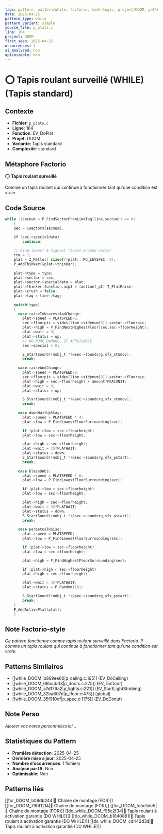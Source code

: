 ```yaml
---
tags: pattern, pattern/while, factorio, code-logic, project/DOOM, pattern/variant/simple
date: 2025-04-25
pattern_type: while
pattern_variant: simple
source_file: p_plats.c
line: 164
project: DOOM
first_seen: 2025-04-25
occurrences: 1
ai_analyzed: non
optimizable: non
---
```


# ⭕ Tapis roulant surveillé (WHILE) (Tapis standard)

## Contexte
- **Fichier**: `p_plats.c`
- **Ligne**: 164
- **Fonction**: EV_DoPlat
- **Projet**: DOOM
- **Variante**: Tapis standard
- **Complexité**: standard

## Métaphore Factorio
⭕ **Tapis roulant surveillé**

Comme un tapis roulant qui continue à fonctionner tant qu'une condition est vraie.

## Code Source
```c
while ((secnum = P_FindSectorFromLineTag(line,secnum)) >= 0)
    {
	sec = &sectors[secnum];

	if (sec->specialdata)
	    continue;
	
	// Find lowest & highest floors around sector
	rtn = 1;
	plat = Z_Malloc( sizeof(*plat), PU_LEVSPEC, 0);
	P_AddThinker(&plat->thinker);
		
	plat->type = type;
	plat->sector = sec;
	plat->sector->specialdata = plat;
	plat->thinker.function.acp1 = (actionf_p1) T_PlatRaise;
	plat->crush = false;
	plat->tag = line->tag;
	
	switch(type)
	{
	  case raiseToNearestAndChange:
	    plat->speed = PLATSPEED/2;
	    sec->floorpic = sides[line->sidenum[0]].sector->floorpic;
	    plat->high = P_FindNextHighestFloor(sec,sec->floorheight);
	    plat->wait = 0;
	    plat->status = up;
	    // NO MORE DAMAGE, IF APPLICABLE
	    sec->special = 0;		

	    S_StartSound((mobj_t *)&sec->soundorg,sfx_stnmov);
	    break;
	    
	  case raiseAndChange:
	    plat->speed = PLATSPEED/2;
	    sec->floorpic = sides[line->sidenum[0]].sector->floorpic;
	    plat->high = sec->floorheight + amount*FRACUNIT;
	    plat->wait = 0;
	    plat->status = up;

	    S_StartSound((mobj_t *)&sec->soundorg,sfx_stnmov);
	    break;
	    
	  case downWaitUpStay:
	    plat->speed = PLATSPEED * 4;
	    plat->low = P_FindLowestFloorSurrounding(sec);

	    if (plat->low > sec->floorheight)
		plat->low = sec->floorheight;

	    plat->high = sec->floorheight;
	    plat->wait = 35*PLATWAIT;
	    plat->status = down;
	    S_StartSound((mobj_t *)&sec->soundorg,sfx_pstart);
	    break;
	    
	  case blazeDWUS:
	    plat->speed = PLATSPEED * 8;
	    plat->low = P_FindLowestFloorSurrounding(sec);

	    if (plat->low > sec->floorheight)
		plat->low = sec->floorheight;

	    plat->high = sec->floorheight;
	    plat->wait = 35*PLATWAIT;
	    plat->status = down;
	    S_StartSound((mobj_t *)&sec->soundorg,sfx_pstart);
	    break;
	    
	  case perpetualRaise:
	    plat->speed = PLATSPEED;
	    plat->low = P_FindLowestFloorSurrounding(sec);

	    if (plat->low > sec->floorheight)
		plat->low = sec->floorheight;

	    plat->high = P_FindHighestFloorSurrounding(sec);

	    if (plat->high < sec->floorheight)
		plat->high = sec->floorheight;

	    plat->wait = 35*PLATWAIT;
	    plat->status = P_Random()&1;

	    S_StartSound((mobj_t *)&sec->soundorg,sfx_pstart);
	    break;
	}
	P_AddActivePlat(plat);
    }
```

## Note Factorio-style
*Ce pattern fonctionne comme tapis roulant surveillé dans Factorio. Il comme un tapis roulant qui continue à fonctionner tant qu'une condition est vraie.*

## Patterns Similaires
- [[while_DOOM_b869ee60|p_ceilng.c:195]] (EV_DoCeiling)
- [[while_DOOM_66bc4a13|p_doors.c:275]] (EV_DoDoor)
- [[while_DOOM_a7d179a2|p_lights.c:221]] (EV_StartLightStrobing)
- [[while_DOOM_32ba607d|p_floor.c:475]] (global)
- [[while_DOOM_35f910cf|p_spec.c:1175]] (EV_DoDonut)

## Note Perso
*Ajouter vos notes personnelles ici...*

## Statistiques du Pattern
- **Première détection**: 2025-04-25
- **Dernière mise à jour**: 2025-04-25
- **Nombre d'occurrences**: 1 fichiers
- **Analysé par IA**: Non
- **Optimisable**: Non

## Patterns liés
[[for_DOOM_b08db244|🔄 Chaîne de montage (FOR)]]
[[for_DOOM_790f12f4|🔄 Chaîne de montage (FOR)]]
[[for_DOOM_fe5c5de5|🔄 Chaîne de montage (FOR)]]
[[do_while_DOOM_f95c2f34|🔄 Tapis roulant à activation garantie (DO WHILE)]]
[[do_while_DOOM_b1640881|🔄 Tapis roulant à activation garantie (DO WHILE)]]
[[do_while_DOOM_cd442d3d|🔄 Tapis roulant à activation garantie (DO WHILE)]]
